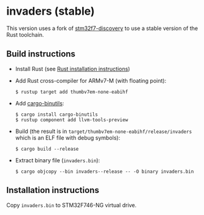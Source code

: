 # invaders (stable)

This version uses a fork of [stm32f7-discovery](https://github.com/embed-rs/stm32f7-discovery.git) to use a stable version of the Rust toolchain.

## Build instructions

- Install Rust (see [Rust installation instructions](https://www.rust-lang.org/tools/install))

- Add Rust cross-compiler for ARMv7-M (with floating point):
  ```
  $ rustup target add thumbv7em-none-eabihf
  ```

- Add [cargo-binutils](https://github.com/rust-embedded/cargo-binutils):
  ```
  $ cargo install cargo-binutils
  $ rustup component add llvm-tools-preview
  ```

- Build (the result is in `target/thumbv7em-none-eabihf/release/invaders` which is an ELF file with debug symbols):
  ```
  $ cargo build --release
  ```

- Extract binary file (`invaders.bin`):
  ```
  $ cargo objcopy --bin invaders--release -- -O binary invaders.bin
  ```

## Installation instructions

Copy `invaders.bin` to STM32F746-NG virtual drive.
